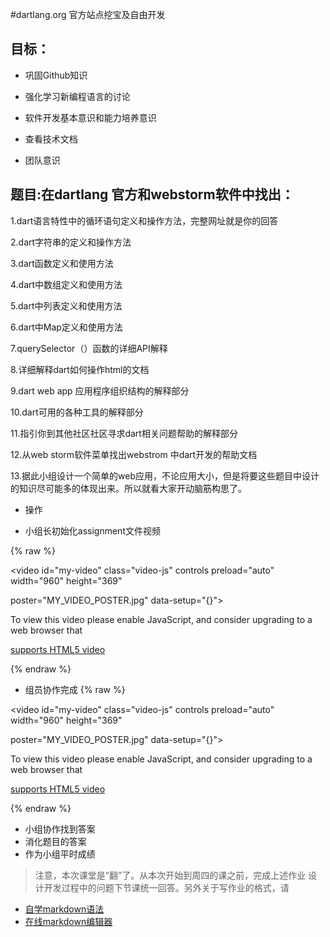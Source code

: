 #dartlang.org 官方站点挖宝及自由开发

## 目标：

- 巩固Github知识

- 强化学习新编程语言的讨论

- 软件开发基本意识和能力培养意识

- 查看技术文档

- 团队意识
## 题目:在dartlang 官方和webstorm软件中找出：

 1.dart语言特性中的循环语句定义和操作方法，完整网址就是你的回答

 2.dart字符串的定义和操作方法

 3.dart函数定义和使用方法

 4.dart中数组定义和使用方法

 5.dart中列表定义和使用方法

 6.dart中Map定义和使用方法

 7.querySelector（）函数的详细API解释

 8.详细解释dart如何操作html的文档

 9.dart web app 应用程序组织结构的解释部分

 10.dart可用的各种工具的解释部分

 11.指引你到其他社区社区寻求dart相关问题帮助的解释部分

 12.从web storm软件菜单找出webstrom 中dart开发的帮助文档

 13.据此小组设计一个简单的web应用，不论应用大小，但是将要这些题目中设计的知识尽可能多的体现出来。所以就看大家开动脑筋构思了。


- 操作

 - 小组长初始化assignment文件视频
 
{% raw %}

 <video id="my-video" class="video-js" controls preload="auto" width="960" height="369"

 poster="MY_VIDEO_POSTER.jpg" data-setup="{}">

 <source src="http://odsyciu9w.bkt.clouddn.com/initassignment.mp4" type='video/mp4'>

 <p class="vjs-no-js">

 To view this video please enable JavaScript, and consider upgrading to a web browser that

 <a href="http://videojs.com/html5-video-support/" target="_blank">supports HTML5 video</a>

 </p>

 </video>

{% endraw %}
- 组员协作完成
{% raw %}



 <video id="my-video" class="video-js" controls preload="auto" width="960" height="369"



 poster="MY_VIDEO_POSTER.jpg" data-setup="{}">



 <source src="http://odsyciu9w.bkt.clouddn.com/do_assignment.mp4" type='video/mp4'>



 <p class="vjs-no-js">



 To view this video please enable JavaScript, and consider upgrading to a web browser that



 <a href="http://videojs.com/html5-video-support/" target="_blank">supports HTML5 video</a>



 </p>



 </video>



{% endraw %}



 - 小组协作找到答案
 - 消化题目的答案
 - 作为小组平时成绩

>注意，本次课堂是“翻”了。从本次开始到周四的课之前，完成上述作业
>设计开发过程中的问题下节课统一回答。另外关于写作业的格式，请
- [自学markdown语法](http://www.yaosansi.com/post/markdown-on-github/#5-_GitHub%E6%89%A9%E5%B1%95%E8%AF%AD%E6%B3%95)  
- [在线markdown编辑器](https://stackedit.io/editor#)



























